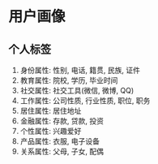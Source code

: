 # 用户画像


## 个人标签

1. 身份属性: 性别, 电话, 籍贯, 民族, 证件
2. 教育属性: 院校, 学历, 毕业时间
3. 社交属性: 社交工具(微信, 微博, QQ)
4. 工作属性: 公司性质, 行业性质, 职位, 职务
5. 居住属性: 居住地址
6. 金融属性: 存款, 贷款, 投资
7. 个性属性: 兴趣爱好
8. 产品属性: 衣服, 电子设备
9. 关系属性: 父母, 子女, 配偶











